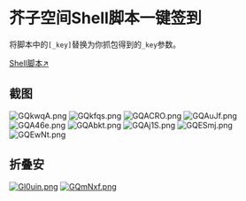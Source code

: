 # 芥子空间Shell脚本一键签到
将脚本中的`[_key]`替换为你抓包得到的`_key`参数。

[Shell脚本↗](/芥子签到.sh)
## 截图
![GQkwqA.png](https://s1.ax1x.com/2020/03/31/GQkwqA.png)
![GQkfqs.png](https://s1.ax1x.com/2020/03/31/GQkfqs.png)
![GQACRO.png](https://s1.ax1x.com/2020/03/31/GQACRO.png)
![GQAuJf.png](https://s1.ax1x.com/2020/03/31/GQAuJf.png)
![GQA46e.png](https://s1.ax1x.com/2020/03/31/GQA46e.png)
![GQAbkt.png](https://s1.ax1x.com/2020/03/31/GQAbkt.png)
![GQAj1S.png](https://s1.ax1x.com/2020/03/31/GQAj1S.png)
![GQESmj.png](https://s1.ax1x.com/2020/03/31/GQESmj.png)
![GQEwNt.png](https://s1.ax1x.com/2020/03/31/GQEwNt.png)
## 折叠安
[![Gl0uin.png](https://s1.ax1x.com/2020/04/01/Gl0uin.png)](https://www.coolapk.com/feed/17724818?shareKey=ODllMzRmNjE4NDEyNWU4Mzg4N2E~)
[![GQmNxf.png](https://s1.ax1x.com/2020/03/31/GQmNxf.png)](https://www.coolapk.com/feed/17725534?shareKey=NDk0ZTU0NGVjMDRhNWU4Mzg3ZDk~)
